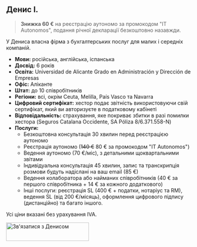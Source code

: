 ## Денис І.

> **Знижка 60 €** на реєстрацію аутономо за промокодом "IT Autonomos", подання річної декларації безкоштовно назавжди.

У Дениса власна фірма з бухгалтерських послуг для малих і середніх компаній.

- **Мови:** російська, англійська, іспанська
- **Досвід:** 6 років
- **Освіта:** Universidad de Alicante Grado en Administración y Dirección de Empresas
- **Офіс:** Аліканте
- **Штат:** до 10 співробітників
- **Регіони:** всі, окрім Ceuta, Melilla, País Vasco та Navarra
- **Цифровий сертифікат:** хестор подає звітність використовуючи свій сертифікат, який ви авторизуєте в податковому
  кабінеті
- **Відповідальність:** страхування, яке покриває збитки в разі помилки хестора (Seguros Catalana Occidente, SA Póliza
  8/6.371.558-N)
- **Послуги:**
    - Безкоштовна консультація 30 хвилин перед реєстрацією аутономо
    - Реєстрація аутономо (<s>140 €</s> 80 € за промокодом "IT Autonomos")
    - Ведення аутономо (70 €/міс), з детальними щоквартальними звітами
    - Індивідуальна консультація 45 хвилин, запис та транскрипція розмови будуть надіслані на ваш email (85 €)
    - Ведення колаборатора або найманих співробітників (40 € за першого співробітника + 14 € за кожного додаткового)
    - Інші послуги: реєстрація SL (400 € + податки, нотаріус та RM), ведення SL (від 200 €/місяць), оформлення цифрового
      підпису (дистанційно) та багато іншого.

Усі ціни вказані без урахування IVA.

<div class="hs-cta-embed hs-cta-simple-placeholder hs-cta-embed-191039291623"
  style="max-width:100%; max-height:100%; width:225px;height:50px" data-hubspot-wrapper-cta-id="191039291623">
  <a href="https://cta-eu1.hubspot.com/web-interactives/public/v1/track/redirect?encryptedPayload=AVxigLISBp37hQvTtLhUKlfr76%2BmGIpGycUIGCy%2FSgtbZAS101kJsmrgxjDy%2F6ciP9MWX%2FFMJYeu7QI7lO3Lnu%2BgAey4%2B8k3vSU8H74IFYPb%2BXwZltEVdV1ykuAfK%2B7hPsPXgv6uRR6NrX%2BZfunWkvwAEIC47A%3D%3D&webInteractiveContentId=191039291623&portalId=145459200" target="_blank" rel="noopener" crossorigin="anonymous">
    <img alt="&#1047;&#1074;'&#1103;&#1079;&#1072;&#1090;&#1080;&#1089;&#1103; &#1079; &#1044;&#1077;&#1085;&#1080;&#1089;&#1086;&#1084;" loading="lazy" src="https://hubspot-no-cache-eu1-prod.s3.amazonaws.com/cta/default/145459200/interactive-191039291623.png" style="height: 100%; width: 100%; object-fit: fill"
      onerror="this.style.display='none'" />
  </a>
</div>
